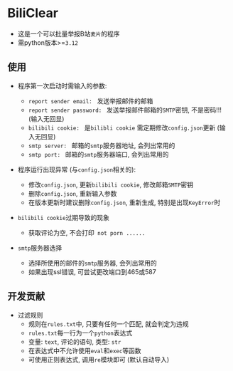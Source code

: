 # BiliClear
- 这是一个可以批量举报B站`麦片`的程序
- 需python版本>=`3.12`

## 使用
- 程序第一次启动时需输入的参数:
    - `report sender email: ` 发送举报邮件的邮箱
    - `report sender password: ` 发送举报邮件邮箱的`SMTP`密钥, 不是密码!!!  (输入无回显)
    - `bilibili cookie: ` 是`bilibli cookie`  需定期修改`config.json`更新 (输入无回显)
    - `smtp server: ` 邮箱的`smtp`服务器地址, 会列出常用的
    - `smtp port: ` 邮箱的`smtp`服务器端口, 会列出常用的

- 程序运行出现异常 (与`config.json`相关的):
    - 修改`config.json`, 更新`bilibili cookie`, 修改邮箱`SMTP`密钥
    - 删除`config.json`, 重新输入参数
    - 在版本更新时建议删除`config.json`, 重新生成, 特别是出现`KeyError`时

- `bilibili cookie`过期导致的现象
    - 获取评论为空, 不会打印` not porn ......`

- `smtp`服务器选择
    - 选择所使用的邮件的`smtp`服务器, 会列出常用的
    - 如果出现ssl错误, 可尝试更改端口到465或587

## 开发贡献
- 过滤规则
    - 规则在`rules.txt`中, 只要有任何一个匹配, 就会判定为违规
    - `rules.txt`每一行为一个`python`表达式
    - 变量: `text`, 评论的语句, 类型: `str`
    - 在表达式中不允许使用`eval`和`exec`等函数
    - 可使用正则表达式, 调用`re`模块即可 (默认自动导入)